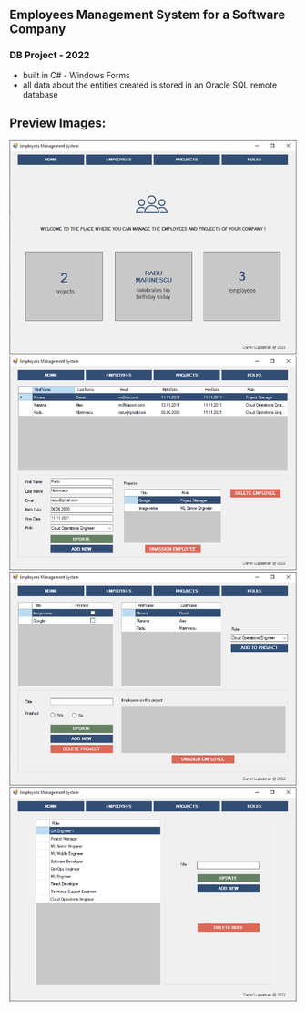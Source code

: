 ## Employees Management System for a Software Company

### DB Project - 2022

- built in C# - Windows Forms
- all data about the entities created is stored in an Oracle SQL remote database

## Preview Images:

![](Images/1.png)
![](Images/2.png)
![](Images/3.png)
![](Images/4.png)

